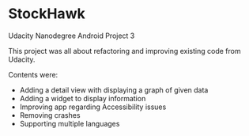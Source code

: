 # StockHawk
Udacity Nanodegree Android
Project 3

This project was all about refactoring and improving existing code from Udacity.

Contents were:
* Adding a detail view with displaying a graph of given data
* Adding a widget to display information 
* Improving app regarding Accessibility issues
* Removing crashes
* Supporting multiple languages
